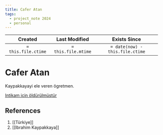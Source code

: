 ```yaml
---
title: Cafer Atan
tags:
  - project_note 2024
  - personal
---
```

|     Created      |  Last Modified   |       Exists Since        |
|:----------------:|:----------------:|:----------------:|
| `= this.file.ctime` | `= this.file.mtime` | `= date(now) - this.file.ctime`|

# Cafer Atan

Kaypakkayayi ele veren ögretmen.

[Intikam icin öldürülmüstür](https://www.hurriyet.com.tr/gundem/korkunc-intikam-39192273)

## References
1. [[Türkiye]]
2. [[Ibrahim Kaypakkaya]]